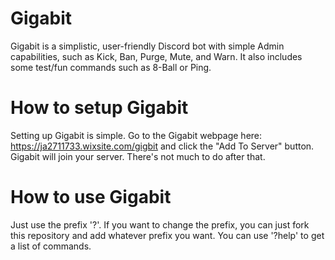 # Gigabit
Gigabit is a simplistic, user-friendly Discord bot with simple Admin capabilities, such as Kick, Ban, Purge, Mute, and Warn.
It also includes some test/fun commands such as 8-Ball or Ping.
# How to setup Gigabit
Setting up Gigabit is simple. Go to the Gigabit webpage here: https://ja2711733.wixsite.com/gigbit and click the "Add To Server" button.
Gigabit will join your server. There's not much to do after that.
# How to use Gigabit
Just use the prefix '?'. If you want to change the prefix, you can just fork this repository and add whatever prefix you want.
You can use '?help' to get a list of commands.
